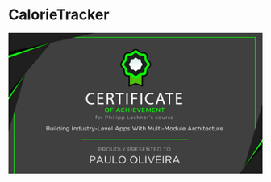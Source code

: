 # CalorieTracker


![Alt text](https://raw.githubusercontent.com/paulosoujava/CalorieTracker/main/certificate/certificate.png "Certificado")
